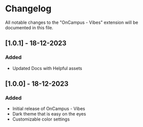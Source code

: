 # Changelog
All notable changes to the "OnCampus - Vibes" extension will be documented in this file.

## [1.0.1] - 18-12-2023

### Added

- Updated Docs with Helpful assets


## [1.0.0] - 18-12-2023

### Added

- Initial release of OnCampus - Vibes
- Dark theme that is easy on the eyes
- Customizable color settings